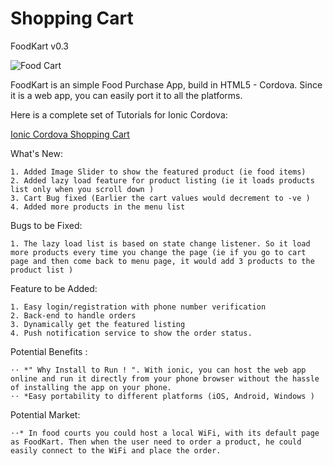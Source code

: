 # Shopping Cart 

FoodKart v0.3

![Food Cart ](https://raw.githubusercontent.com/arjunsk/shopping-cart/master/screenshots/screen.png)

FoodKart is an simple Food Purchase App, build in HTML5 - Cordova. Since it is a web app, you can easily port it to all the platforms.

Here is a complete set of Tutorials for Ionic Cordova:

[Ionic Cordova Shopping Cart ](http://www.arjunsk.com/html5/how-to-build-html5-app-using-ionic-cordova-part-4)





What's New:

    1. Added Image Slider to show the featured product (ie food items)
    2. Added lazy load feature for product listing (ie it loads products list only when you scroll down )
    3. Cart Bug fixed (Earlier the cart values would decrement to -ve )
    4. Added more products in the menu list

Bugs to be Fixed:

    1. The lazy load list is based on state change listener. So it load more products every time you change the page (ie if you go to cart page and then come back to menu page, it would add 3 products to the product list )

Feature to be Added:

    1. Easy login/registration with phone number verification
    2. Back-end to handle orders
    3. Dynamically get the featured listing
    4. Push notification service to show the order status.

Potential Benefits :

    ⋅⋅ *" Why Install to Run ! ". With ionic, you can host the web app online and run it directly from your phone browser without the hassle of installing the app on your phone.
    ⋅⋅ *Easy portability to different platforms (iOS, Android, Windows )

Potential Market:

    ⋅⋅* In food courts you could host a local WiFi, with its default page as FoodKart. Then when the user need to order a product, he could easily connect to the WiFi and place the order.  





